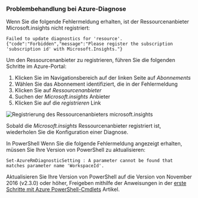### <a name="troubleshoot-azure-diagnostics"></a>Problembehandlung bei Azure-Diagnose

Wenn Sie die folgende Fehlermeldung erhalten, ist der Ressourcenanbieter Microsoft.insights nicht registriert:

`Failed to update diagnostics for 'resource'. {"code":"Forbidden","message":"Please register the subscription 'subscription id' with Microsoft.Insights."}`

Um den Ressourcenanbieter zu registrieren, führen Sie die folgenden Schritte im Azure-Portal:

1.  Klicken Sie im Navigationsbereich auf der linken Seite auf *Abonnements*
2.  Wählen Sie das Abonnement identifiziert, die in der Fehlermeldung
3.  Klicken Sie auf *Ressourcenanbieter*
4.  Suchen der *Microsoft.insights* Anbieter
5.  Klicken Sie auf die *registrieren* Link

![Registrierung des Ressourcenanbieters microsoft.insights](./media/log-analytics-troubleshoot-azure-diagnostics/log-analytics-register-microsoft-diagnostics-resource-provider.png)

Sobald die *Microsoft.insights* Ressourcenanbieter registriert ist, wiederholen Sie die Konfiguration einer Diagnose.


In PowerShell Wenn Sie die folgende Fehlermeldung angezeigt erhalten, müssen Sie Ihre Version von PowerShell zu aktualisieren:

`Set-AzureRmDiagnosticSetting : A parameter cannot be found that matches parameter name 'WorkspaceId'.`

Aktualisieren Sie Ihre Version von PowerShell auf die Version von November 2016 (v2.3.0) oder höher, Freigeben mithilfe der Anweisungen in der [erste Schritte mit Azure PowerShell-Cmdlets](https://docs.microsoft.com/powershell/azureps-cmdlets-docs/) Artikel.
